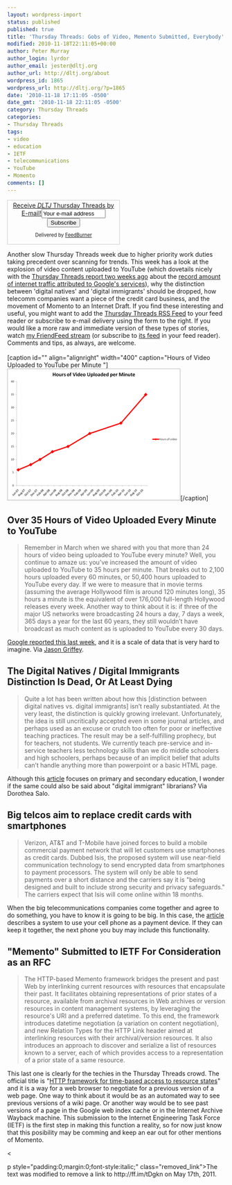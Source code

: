 ```yaml
---
layout: wordpress-import
status: published
published: true
title: 'Thursday Threads: Gobs of Video, Memento Submitted, Everybody''s Digital, and Cell Phone as Credit Card'
modified: 2010-11-18T22:11:05+00:00
author: Peter Murray
author_login: lyrdor
author_email: jester@dltj.org
author_url: http://dltj.org/about
wordpress_id: 1865
wordpress_url: http://dltj.org/?p=1865
date: '2010-11-18 17:11:05 -0500'
date_gmt: '2010-11-18 22:11:05 -0500'
category: Thursday Threads
categories:
- Thursday Threads
tags:
- video
- education
- IETF
- telecommunications
- YouTube
- Momento
comments: []
---
```

<div id="feedburner-thursday-threads-email-w46" class="wp-caption alignright" style="width: 260px;">
<form style="border:1px solid #ccc;padding:3px;text-align:center;" action="http://feedburner.google.com/fb/a/mailverify" method="post" target="popupwindow" onsubmit="window.open('http://feedburner.google.com/fb/a/mailverify?uri=thursday-threads', 'popupwindow', 'scrollbars=yes,width=550,height=520');return true"><a href="http://feedburner.google.com/fb/a/mailverify?uri=thursday-threads&#038;loc=en_US" title="FeedBurner Email Subscription">Receive <i><acronym title="Disruptive Library Technology Jester">DLTJ</acronym></i> Thursday Threads by E-mail!</a><input type="text" style="width:140px" name="email" value="Your e-mail address" onFocus="if (this.defaultValue==this.value) this.value = ''"/><input type="hidden" value="thursday-threads" name="uri"/><input type="hidden" name="loc" value="en_US"/><input type="submit" value="Subscribe" />
<p style="font-size: 80%">Delivered by <a href="http://feedburner.google.com" target="_blank" title="Google Feedburner Service">FeedBurner</a></p>
</form>
</div>
<p>Another slow Thursday Threads week due to higher priority work duties taking precedent over scanning for trends.  This week has a look at the explosion of video content uploaded to YouTube (which dovetails nicely with the <a href="/article/thursday-threads-2010w44/">Thursday Threads report two weeks ago</a> about the <a href="http://asert.arbornetworks.com/2010/10/google-breaks-traffic-record/" title="Google Sets New Internet Traffic Record | Security to the Core | Arbor Networks Security">record amount of internet traffic attributed to Google's services</a>), why the distinction between 'digital natives' and 'digital immigrants' should be dropped, how telecomm companies want a piece of the credit card business, and the movement of Momento to an Internet Draft.  If you find these interesting and useful, you might want to add the <a href="http://feeds.dltj.org/thursday-threads/">Thursday Threads RSS Feed</a> to your feed reader or subscribe to e-mail delivery using the form to the right.  If you would like a more raw and immediate version of these types of stories, watch <a href="http://friendfeed.com/dltj" title="Peter Murray - FriendFeed">my FriendFeed stream</a> (or subscribe to <a href="http://friendfeed.com/dltj?format=atom" title="Atom feed for Peter Murray's FriendFeed account">its feed</a> in your feed reader).  Comments and tips, as always, are welcome.<br />
<!--more--><br />
[caption id="" align="alignright" width="400" caption="Hours of Video Uploaded to YouTube per Minute "]<a href="http://youtube-global.blogspot.com/2010/11/great-scott-over-35-hours-of-video.html" title="YouTube Blog: Great Scott! Over 35 Hours of Video Uploaded Every Minute to YouTube"><img alt="" src="/assets/images/2010/11/35.png" title="Hours of Video Uploaded to YouTube per Minute " width="400" height="304" /></a>[/caption]</p>
<h2>Over 35 Hours of Video Uploaded Every Minute to YouTube</h2>
<blockquote><p>Remember in March when we shared with you that more than 24 hours of video being uploaded to YouTube every minute? Well, you continue to amaze us: you&rsquo;ve increased the amount of video uploaded to YouTube to 35 hours per minute. That breaks out to 2,100 hours uploaded every 60 minutes, or 50,400 hours uploaded to YouTube every day. If we were to measure that in movie terms (assuming the average Hollywood film is around 120 minutes long), 35 hours a minute is the equivalent of over 176,000 full-length Hollywood releases every week. Another way to think about it is: if three of the major US networks were broadcasting 24 hours a day, 7 days a week, 365 days a year for the last 60 years, they still wouldn&rsquo;t have broadcast as much content as is uploaded to YouTube every 30 days.</p></blockquote>
<p><a href="http://youtube-global.blogspot.com/2010/11/great-scott-over-35-hours-of-video.html" title="YouTube Blog: Great Scott! Over 35 Hours of Video Uploaded Every Minute to YouTube">Google reported this last week</a>, and it is a scale of data that is very hard to imagine.  Via <a href="http://web.archive.org/web/20111121020254/http://americanlibrariesmagazine.org/perpetualbeta/interesting-stats-video-online" title="Interesting stats on video online | American Libraries Magazine">Jason Griffey</a>.</p>
<h2>The Digital Natives / Digital Immigrants Distinction Is Dead, Or At Least Dying</h2>
<blockquote><p>Quite a lot has been written about how this [distinction between digital natives vs. digital immigrants] isn&rsquo;t really substantiated. At the very least, the distinction is quickly growing irrelevant. Unfortunately, the idea is still uncritically accepted even in some journal articles, and perhaps used as an excuse or crutch too often for poor or ineffective teaching practices. The result may be a self-fulfilling prophecy, but for teachers, not students. We currently teach pre-service and in-service teachers less technology skills than we do middle schoolers and high schoolers, perhaps because of an implicit belief that adults can&rsquo;t handle anything more than powerpoint or a basic HTML page.</p></blockquote>
<p>Although this <a href="http://edtechdev.wordpress.com/2010/03/19/the-digital-natives-digital-immigrants-distinction-is-dead-or-at-least-dying/" title="The Digital Natives / Digital Immigrants Distinction Is Dead, Or At Least Dying | EdTechDev">article</a> focuses on primary and secondary education, I wonder if the same could also be said about "digital immigrant" librarians?  Via <span class="removed_link" title="http://ff.im/tDgkn">Dorothea Salo</span>.</p>
<h2>Big telcos aim to replace credit cards with smartphones</h2>
<blockquote><p>Verizon, AT&T and T-Mobile have joined forces to build a mobile commercial payment network that will let customers use smartphones as credit cards.  Dubbed Isis, the proposed system will use near-field communication technology to send encrypted data from smartphones to payment processors.  The system will only be able to send payments over a short distance and the carriers say it is "being designed and built to include strong security and privacy safeguards."  The carriers expect that Isis will come online within 18 months. </p></blockquote>
<p>When the big telecommunications companies come together and agree to do something, you have to know it is going to be big.  In this case, the <a href="http://www.networkworld.com/news/2010/111610-isis-smartphones-credit-cards.html" title="Big telcos aim to replace credit cards with smartphones | Network World">article</a> describes a system to use your cell phone as a payment device.  If they can keep it together, the next phone you buy may include this functionality.</p>
<h2>"Memento" Submitted to IETF For Consideration as an RFC</h2>
<blockquote><p>The HTTP-based Memento framework bridges the present and past Web by interlinking current resources with resources that encapsulate their past. It facilitates obtaining representations of prior states of a resource, available from archival resources in Web archives or version resources in content management systems, by leveraging the resource's URI and a preferred datetime. To this end, the framework introduces datetime negotiation (a variation on content negotiation), and new Relation Types for the HTTP Link header aimed at interlinking resources with their archival/version resources. It also introduces an approach to discover and serialize a list of resources known to a server, each of which provides access to a representation of a prior state of a same resource.</p></blockquote>
<p>This last one is clearly for the techies in the Thursday Threads crowd.  The official title is "<a href="http://mementoweb.org/guide/rfc/ID/" title="Internet Draft: HTTP framework for time-based access to resource states">HTTP framework for time-based access to resource states</a>" and it is a way for a web browser to negotiate for a previous version of a web page.  One way to think about it would be as an automated way to see previous versions of a wiki page.  Or another way would be to see past versions of a page in the Google web index cache or in the Internet Archive Wayback machine.  This submission to the Internet Engineering Task Force (IETF) is the first step in making this function a reality, so for now just know that this posibility may be comming and keep an ear out for other mentions of Momento.</p>
<p><</p>
<p>p style="padding:0;margin:0;font-style:italic;" class="removed_link">The text was modified to remove a link to http://ff.im/tDgkn on May 17th, 2011.</p>
